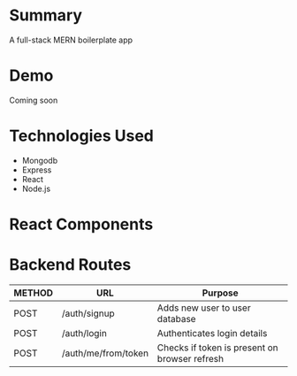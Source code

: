 # Summary
 A full-stack MERN boilerplate app

# Demo

Coming soon

# Technologies Used
* Mongodb
* Express
* React
* Node.js

# React Components

# Backend Routes
METHOD | URL | Purpose
--- | --- | ---
POST | /auth/signup | Adds new user to user database
POST | /auth/login | Authenticates login details
POST | /auth/me/from/token | Checks if token is present on browser refresh


